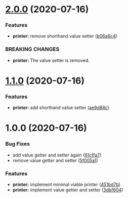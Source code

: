 # [2.0.0](https://github.com/scola84/test/compare/v1.1.0...v2.0.0) (2020-07-16)


### Features

* **printer:** remove shorthand value setter ([b06a6c4](https://github.com/scola84/test/commit/b06a6c4538c6e2893ca1958fd4660acf524e80f6))


### BREAKING CHANGES

* **printer:** The value setter is removed.

# [1.1.0](https://github.com/scola84/test/compare/v1.0.0...v1.1.0) (2020-07-16)


### Features

* **printer:** add shorthand value setter ([ae9d88c](https://github.com/scola84/test/commit/ae9d88c980f6c8dd315e72ec3168734d9b57a510))

# 1.0.0 (2020-07-16)


### Bug Fixes

* add value getter and setter again ([61cffa7](https://github.com/scola84/test/commit/61cffa7bcd134ac334bc5f2bae9688afa4ff2689))
* remove value getter and setter ([5f005a1](https://github.com/scola84/test/commit/5f005a189462be4052c36674a0b5217f13d8b887))


### Features

* **printer:** implement minimal viable printer ([451bd7b](https://github.com/scola84/test/commit/451bd7b728b1873dcaf8f42fe1e8fe000e71a51a))
* **printer:** implement value getter and setter ([3dbf604](https://github.com/scola84/test/commit/3dbf6049c46fcc3d64e9f83c37e7293540808078))
